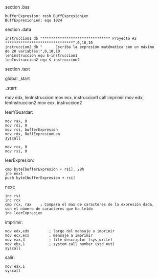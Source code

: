 section .bss

	bufferExpresion: resb BuffExpresionLen
	BuffExpresionLen: equ 1024

section .data

	instruccion1 db "******************************* Proyecto #2 *******************************",0,10,10
	instruccion2 db "      Escriba la expresión matématica con un máximo de 20 variables:",0,10,10
	lenInstruccion equ $-instruccion1
	lenInstruccion2 equ $-instruccion2

section .text

global _start

_start:

mov edx, lenInstruccion
mov ecx, instruccion1
call imprimir
mov edx, lenInstruccion2
mov ecx, instruccion2

leerYGuardar:

	mov rax, 0
	mov rdi, 0
	mov rsi, bufferExpresion
	mov rdx, BuffExpresionLen
	syscall

	mov rcx, 0
	mov rsi, 0

leerExpresion:

	cmp byte[bufferExpresion + rsi], 28h
	jne next
	push byte[bufferExpresion + rsi]

next:

	inc rsi
	inc rcx
	cmp rcx, rax 	; Compara el max de caracteres de la expresión dada, con el número de caracteres que ha leído
	jne leerExpresion

imprimir:

	mov edx,edx			; largo del mensaje a imprimir
	mov ecx,ecx			; mensaje a imprimir
	mov eax,4			; file descriptor (sys_write)
	mov ebx,1			; system call number (std out)
	syscall

salir:

	mov eax,1
	syscall
